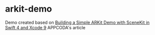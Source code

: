 # arkit-demo

Demo created based on [Building a Simple ARKit Demo with SceneKit in Swift 4 and Xcode 9](https://www.appcoda.com/arkit-introduction-scenekit/) APPCODA's article
